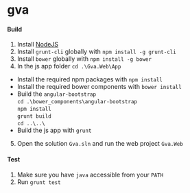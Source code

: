 gva
======

#### Build

1. Install [NodeJS](http://nodejs.org/)
2. Install `grunt-cli` globally with `npm install -g grunt-cli`
3. Install `bower` globally with `npm install -g bower`
4. In the js app folder `cd .\Gva.Web\App`
  * Install the required npm packages with `npm install`
  * Install the required bower components with `bower install`
  * Build the `angular-bootstrap`   
    `cd .\bower_components\angular-bootstrap`  
    `npm install`  
    `grunt build`  
    `cd ..\..\`
  * Build the js app with `grunt`
5. Open the solution `Gva.sln` and run the web project `Gva.Web`

#### Test

1. Make sure you have `java` accessible from your `PATH`
2. Run `grunt test`
